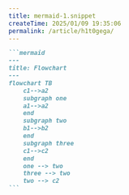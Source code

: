 ```yaml
---
title: mermaid-1.snippet
createTime: 2025/01/09 19:35:06
permalink: /article/h1t0gega/
---
```

````md
```mermaid
---
title: Flowchart
---
flowchart TB
    c1-->a2
    subgraph one
    a1-->a2
    end
    subgraph two
    b1-->b2
    end
    subgraph three
    c1-->c2
    end
    one --> two
    three --> two
    two --> c2
```
````
